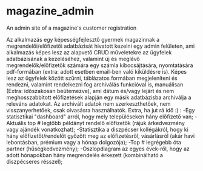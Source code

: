 # magazine_admin
An admin site of a magazine's customer registration

Az alkalmazás egy képességfejlesztő gyermek magazinnak a megrendelői/előfizetői adatbázisát hivatott kezelni egy admin felületen, ami alkalmazás képes lesz az alapvető CRUD műveletekre az ügyfelek adatbázisának a kezeléséhez, valamint új és meglévő megrendelők/előfizetők számára egy számla kibocsájtására, nyomtatására pdf-formában (extra: adott esetben email-ben való kiküldésre is).
Képes lesz az ügyfelek között szűrni, táblázatos formában megjeleníteni és rendezni, valamint rendelkezni fog archiválás funkcióval is, manuálisan (Extra: időszakosan beütemezve), ami dátum és/vagy lejárt és nem meghosszabbított előfizetések alapján egy másik adatbázisba archiválja a releváns adatokat. Az archivált adatok nem szerkeszthetőek, nem visszanyerhetőek, csak olvasásra használhatók.
Extra, ha jut rá idő :) :
-Egy statisztikai "dashboard" arról, hogy mely településeken hány előfizető van; 
-Aktuális top # legtöbb példányt rendelő előfizetők (rájuk árkedvezmény vagy ajándék vonatkozhat); 
-Statisztika a diszpécser kollégákról, hogy ki hány előfizetőt/rendelőt győzött meg az előfizetésről, vásárlásról (akár havi lebontásban, prémium vagy a hónap dolgozója); 
-Top # legrégebb óta partner (hűségkedvezmény);
-Oszlopdiagram az egyes évek-ről, hogy az adott hónapokban hány megrendelés érkezett (kombinálható a diszpécseres résszel);
